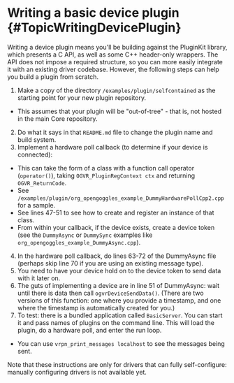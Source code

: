 # Writing a basic device plugin              {#TopicWritingDevicePlugin}

Writing a device plugin means you'll be building against the PluginKit library, which presents a C API, as well as some C++ header-only wrappers. The API does not impose a required structure, so you can more easily integrate it with an existing driver codebase. However, the following steps can help you build a plugin from scratch.

1. Make a copy of the directory `/examples/plugin/selfcontained` as the starting point for your new plugin repository.
  - This assumes that your plugin will be "out-of-tree" - that is, not hosted in the main Core repository.
2. Do what it says in that `README.md` file to change the plugin name and build system.
3. Implement a hardware poll callback (to determine if your device is connected):
  - This can take the form of a class with a function call operator (`operator()`), taking `OGVR_PluginRegContext ctx` and returning `OGVR_ReturnCode`.
  - See `/examples/plugin/org_opengoggles_example_DummyHardwarePollCpp2.cpp` for a sample.
  - See lines 47-51 to see how to create and register an instance of that class.
  - From within your callback, if the device exists, create a device token (see the `DummyAsync` or `DummySync` examples like `org_opengoggles_example_DummyAsync.cpp`).
4. In the hardware poll callback, do lines 63-72 of the DummyAsync file (perhaps skip line 70 if you are using an existing message type).
5. You need to have your device hold on to the device token to send data with it later on.
6. The guts of implementing a device are in line 51 of DummyAsync: wait until there is data then call `ogvrDeviceSendData()`. (There are two versions of this function: one where you provide a timestamp, and one where the timestamp is automatically created for you.)
7. To test: there is a bundled application called `BasicServer`.  You can start it and pass names of plugins on the command line. This will load the plugin, do a hardware poll, and enter the run loop.
  - You can use `vrpn_print_messages localhost` to see the messages being sent.

Note that these instructions are only for drivers that can fully self-configure: manually configuring drivers is not available yet.